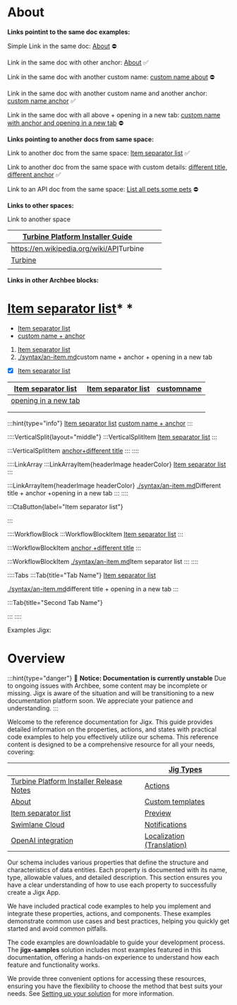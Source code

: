 # About

**Links pointint to the same doc examples:**

Simple Link in the same doc: [About]() ⛔

Link in the same doc with other anchor: <a href="./#-" target="_blank">About</a> ✅

Link in the same doc with another custom name: [custom name about]() ⛔

Link in the same doc with another custom name and another anchor: [custom name anchor](./#-) ✅

Link in the same doc with all above + opening in a new tab: <a href="./#-" target="_blank">custom name with anchor and opening in a new tab</a> ⛔

**Links pointing to another docs from same space:**

Link to another doc from the same space: [Item separator list](./syntax/an-item.md)  ✅

Link to another doc from the same space with custom details: [different title, different anchor](./syntax/an-item.md) ✅

Link to an API doc from the same space: [List all pets some pets]()  ⛔

**Links to other spaces:**

Link to another space&#x20;

| [Turbine Platform Installer Guide]()                                                                       |   |   |
| ---------------------------------------------------------------------------------------------------------- | - | - |
| <a href="https://en.wikipedia.org/wiki/API" target="_blank">https\://en.wikipedia.org/wiki/API</a>Turbine  |   |   |
| <a href="https://en.wikipedia.org/wiki/API" target="_blank">Turbine</a>                                    |   |   |
|                                                                                                            |   |   |

**Links in other Archbee blocks:**

# [Item separator list](./syntax/an-item.md)\* \*

- [Item separator list](./syntax/an-item.md)&#x20;
- [custom name + anchor](./syntax/an-item.md)&#x20;

1. [Item separator list](./syntax/an-item.md)&#x20;
2. [./syntax/an-item.md](./syntax/an-item.md)custom name + anchor + opening in a new tab&#x20;

- [x] [Item separator list](./syntax/an-item.md)&#x20;

| [Item separator list](./syntax/an-item.md)  | [Item separator list](./syntax/an-item.md) | [customname](./syntax/an-item.md) |
| ------------------------------------------- | ------------------------------------------ | --------------------------------- |
| [opening in a new tab](./syntax/an-item.md) |                                            |                                   |
|                                             |                                            |                                   |
|                                             |                                            |                                   |

:::hint{type="info"}
[Item separator list](./syntax/an-item.md)  [custom name + anchor](./syntax/an-item.md)&#x20;
:::

::::VerticalSplit{layout="middle"}
:::VerticalSplitItem
[Item separator list](./syntax/an-item.md)&#x20;
:::

:::VerticalSplitItem
[anchor+different title](./syntax/an-item.md)&#x20;
:::
::::

::::LinkArray
:::LinkArrayItem{headerImage headerColor}
[Item separator list](./syntax/an-item.md)&#x20;
:::

:::LinkArrayItem{headerImage headerColor}
[./syntax/an-item.md](./syntax/an-item.md)Different title + anchor +opening in a new tab&#x20;
:::
::::

:::CtaButton{label="Item separator list"}

:::

::::WorkflowBlock
:::WorkflowBlockItem
[Item separator list](./syntax/an-item.md)&#x20;
:::

:::WorkflowBlockItem
[anchor +different title](./syntax/an-item.md)&#x20;
:::

:::WorkflowBlockItem
[./syntax/an-item.md](./syntax/an-item.md)Item separator list&#x20;
:::
::::

::::Tabs
:::Tab{title="Tab Name"}
[Item separator list](./syntax/an-item.md)&#x20;

[./syntax/an-item.md](./syntax/an-item.md)different title + opening in a new tab&#x20;
:::

:::Tab{title="Second Tab Name"}

:::
::::

Examples Jigx:

# Overview

:::hint{type="danger"}
🚧 **Notice: Documentation is currently unstable**
&#x20;Due to ongoing issues with Archbee, some content may be incomplete or missing. Jigx is aware of the situation and will be transitioning to a new documentation platform soon. We appreciate your patience and understanding.
:::

Welcome to the reference documentation for Jigx. This guide provides detailed information on the properties, actions, and states with practical code examples to help you effectively utilize our schema. This reference content is designed to be a comprehensive resource for all your needs, covering:

|                                              | [Jig Types]()                  |
| -------------------------------------------- | ------------------------------ |
| [Turbine Platform Installer Release Notes]() | [Actions]()                    |
| [About]()                                    | [Custom templates]()           |
| [Item separator list](./syntax/an-item.md)   | [Preview]()                    |
| [Swimlane Cloud]()                           | [Notifications]()              |
| [OpenAI integration]()                       | [Localization (Translation)]() |

Our schema includes various properties that define the structure and characteristics of data entities. Each property is documented with its name, type, allowable values, and detailed description. This section ensures you have a clear understanding of how to use each property to successfully create a Jigx App.

We have included practical code examples to help you implement and integrate these properties, actions, and components. These examples demonstrate common use cases and best practices, helping you quickly get started and avoid common pitfalls.

The code examples are downloadable to guide your development process. The **jigx-samples** solution includes most examples featured in this documentation, offering a hands-on experience to understand how each feature and functionality works.

We provide three convenient options for accessing these resources, ensuring you have the flexibility to choose the method that best suits your needs. See [Setting up your solution]() for more information.
